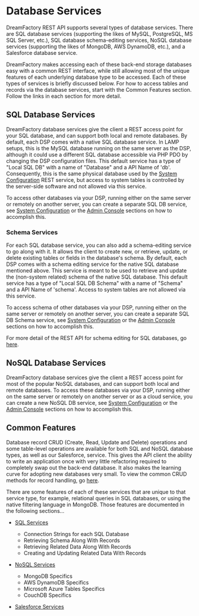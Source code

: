 # Database Services

DreamFactory REST API supports several types of database services. There are SQL database services (supporting the likes of MySQL, PostgreSQL, MS SQL Server, etc.), SQL database schema-editing services, NoSQL database services (supporting the likes of MongoDB, AWS DynamoDB, etc.), and a Salesforce database service.

DreamFactory makes accessing each of these back-end storage databases easy with a common REST interface, while still allowing most of the unique features of each underlying database type to be accessed. Each of these types of services is briefly discussed below. For how to access tables and records via the database services, start with the Common Features section. Follow the links in each section for more detail.

## SQL Database Services

DreamFactory database services give the client a REST access point for your SQL database, and can support both local and remote databases. By default, each DSP comes with a native SQL database service. In LAMP setups, this is the MySQL database running on the same server as the DSP, although it could use a different SQL database accessible via PHP PDO by changing the DSP configuration files. This default service has a type of "Local SQL DB" with a name of "Database" and a API Name of 'db'. Consequently, this is the same physical database used by the [System Configuration](System-Configuration) REST service, but access to system tables is controlled by the server-side software and not allowed via this service.

To access other databases via your DSP, running either on the same server or remotely on another server, you can create a separate SQL DB service, see [System Configuration](System-Configuration) or the [Admin Console](Services) sections on how to accomplish this.

### Schema Services

For each SQL database service, you can also add a schema-editing service to go along with it. It allows the client to create new, or retrieve, update, or delete existing tables or fields in the database's schema. By default, each DSP comes with a schema editing service for the native SQL database mentioned above. This service is meant to be used to retrieve and update the (non-system related) schema of the native SQL database. This default service has a type of "Local SQL DB Schema" with a name of "Schema" and a API Name of 'schema'. Access to system tables are not allowed via this service.

To access schema of other databases via your DSP, running either on the same server or remotely on another server, you can create a separate SQL DB Schema service, see [System Configuration](System-Configuration) or the [Admin Console](Services) sections on how to accomplish this.

For more detail of the REST API for schema editing for SQL databases, go [here](SQL-Schema-Services).

## NoSQL Database Services

DreamFactory database services give the client a REST access point for most of the popular NoSQL databases, and can support both local and remote databases. To access these databases via your DSP, running either on the same server or remotely on another server or as a cloud service, you can create a new NoSQL DB service, see [System Configuration](System-Configuration) or the [Admin Console](Services) sections on how to accomplish this.

## Common Features

Database record CRUD (Create, Read, Update and Delete) operations and some table-level operations are available for both SQL and NoSQL database types, as well as our Salesforce, service. This gives the API client the ability to write an application once with very little refactoring required to completely swap out the back-end database. It also makes the learning curve for adopting new databases very small. To view the common CRUD methods for record handling, go [here](Database-Common-Features).

There are some features of each of these services that are unique to that service type, for example, relational queries in SQL databases, or using the native filtering language in MongoDB. Those features are documented in the following sections...

* [SQL Services](SQL-Database-Services)
  * Connection Strings for each SQL Database
  * Retrieving Schema Along With Records
  * Retrieving Related Data Along With Records
  * Creating and Updating Related Data With Records


* [NoSQL Services](NoSQL-Database-Services)
  * MongoDB Specifics
  * AWS DynamoDB Specifics
  * Microsoft Azure Tables Specifics
  * CouchDB Specifics


* [Salesforce Services](Salesforce-Services)
